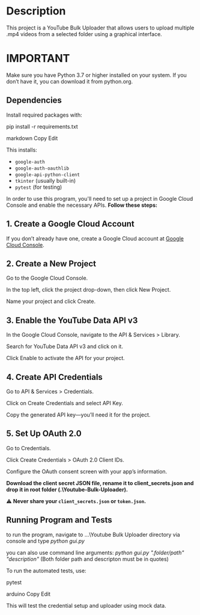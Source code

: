 # Description

This project is a YouTube Bulk Uploader that allows users to upload multiple .mp4 videos from a selected folder using a graphical interface.

# IMPORTANT

Make sure you have Python 3.7 or higher installed on your system. If you don’t have it, you can download it from python.org.

## Dependencies

Install required packages with:

pip install -r requirements.txt

markdown
Copy
Edit

This installs:
- `google-auth`
- `google-auth-oauthlib`
- `google-api-python-client`
- `tkinter` (usually built-in)
- `pytest` (for testing)

In order to use this program, you'll need to set up a project in Google Cloud Console and enable the necessary APIs. **Follow these steps:**

## 1. Create a Google Cloud Account

If you don’t already have one, create a Google Cloud account at [Google Cloud Console](https://console.cloud.google.com/).

## 2. Create a New Project

Go to the Google Cloud Console.

In the top left, click the project drop-down, then click New Project.

Name your project and click Create.

## 3. Enable the YouTube Data API v3

In the Google Cloud Console, navigate to the API & Services > Library.

Search for YouTube Data API v3 and click on it.

Click Enable to activate the API for your project.

## 4. Create API Credentials

Go to API & Services > Credentials.

Click on Create Credentials and select API Key.

Copy the generated API key—you’ll need it for the project.

## 5. Set Up OAuth 2.0 

Go to Credentials.

Click Create Credentials > OAuth 2.0 Client IDs.

Configure the OAuth consent screen with your app’s information.

**Download the client secret JSON file, rename it to client_secrets.json and drop it in root folder (.\Youtube-Bulk-Uploader).**

⚠️ **Never share your `client_secrets.json` or `token.json`.**


## Running Program and Tests

to run the program, navigate to ...\Youtube Bulk Uploader directory via console and type _python gui.py_

you can also use command line arguments: _python gui.py ".folder/path" "description"_ (Both folder path and descripton must be in quotes)

To run the automated tests, use:

pytest

arduino
Copy
Edit

This will test the credential setup and uploader using mock data.

